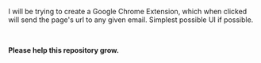 <p>I will be trying to create a Google Chrome Extension, which when clicked will send the page's url to any given email. Simplest possible UI if possible.</p>
<p>&nbsp;</p>
<p><strong>Please help this repository grow.</strong></p>
<p>&nbsp;</p>